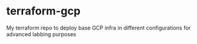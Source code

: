 # terraform-gcp
My terraform repo to deploy base GCP infra in different configurations for advanced labbing purposes 
